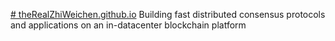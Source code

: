 [# theRealZhiWeichen.github.io](theRealZhiWeichen.github.io)
 Building fast distributed consensus protocols and applications on an in-datacenter blockchain platform
